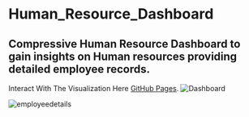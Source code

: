 # Human_Resource_Dashboard 
Compressive Human Resource Dashboard to gain insights on Human resources providing detailed employee records.
--

Interact With The Visualization Here [GitHub Pages](https://pages.github.com/).
![Dashboard](https://github.com/user-attachments/assets/0088e345-c513-43b0-be06-a521fcde49ac)

![employeedetails](https://github.com/user-attachments/assets/66884cb2-5e39-482b-b6b5-77567dccb4a9)
